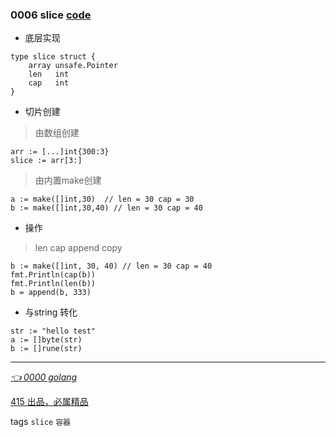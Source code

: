 
### 0006 slice [code](demo/slice/slice_test.go)
- 底层实现
```
type slice struct {
	array unsafe.Pointer
	len   int
	cap   int
}
```
- 切片创建
> 由数组创建
```
arr := [...]int{300:3}
slice := arr[3:]
```
> 由内置make创建
```
a := make([]int,30)  // len = 30 cap = 30
b := make([]int,30,40) // len = 30 cap = 40
```
- 操作
> len cap append copy
```
b := make([]int, 30, 40) // len = 30 cap = 40
fmt.Println(cap(b))
fmt.Println(len(b))
b = append(b, 333)
```
- 与string 转化
```
str := "hello test"
a := []byte(str)
b := []rune(str)
```


---
*[👈 0000 golang](0000golang.md)*

[415 出品，必属精品](../note.md) 

tags `slice` `容器`



